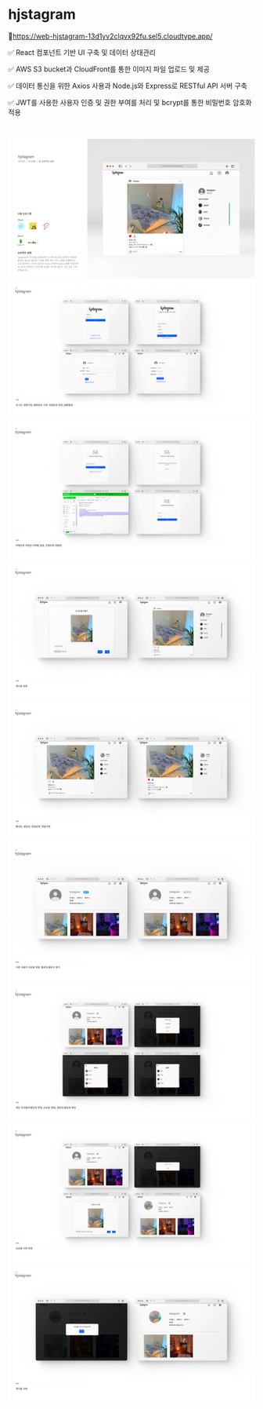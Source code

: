 # hjstagram

🔗https://web-hjstagram-13d1yv2clqvx92fu.sel5.cloudtype.app/

✅ React 컴포넌트 기반 UI 구축 및 데이터 상태관리

✅ AWS S3 bucket과 CloudFront를 통한 이미지 파일 업로드 및 제공
  
✅ 데이터 통신을 위한 Axios 사용과 Node.js와 Express로 RESTful API 서버 구축
  
✅ JWT를 사용한 사용자 인증 및 권한 부여를 처리 및 bcrypt를 통한 비밀번호 암호화 적용

<br>

![1.project](./frontend/public/img/1.project.png)
![2.project](./frontend/public/img/2.project.png)
![3.project](./frontend/public/img/3.project.png)
![4.project](./frontend/public/img/4.project.png)
![5.project](./frontend/public/img/5.project.png)
![6.project](./frontend/public/img/6.project.png)
![7.project](./frontend/public/img/7.project.png)
![8.project](./frontend/public/img/8.project.png)
![9.project](./frontend/public/img/9.project.png)
